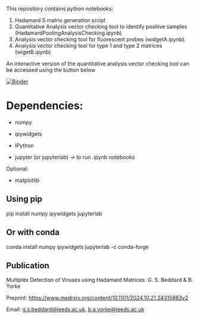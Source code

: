 This repository contains python notebooks:

1. Hadamard S matrix generation script
2. Quantitative Analysis vector checking tool to identify positive samples (HadamardPoolingAnalysisChecking.ipynb)
3. Analysis vector checking tool for fluorescent probes (widgetA.ipynb).
4. Analysis vector checking tool for type 1 and type 2 matrices (wigetB.ipynb)


An interactive version of the quantitative analysis vector checking tool can be accessed using the button below

[![Binder](https://mybinder.org/badge_logo.svg)](https://mybinder.org/v2/gh/byorke/Hadamard/HEAD?labpath=HadamardPoolingAnalysisChecking.ipynb)


# Dependencies:

- numpy

- ipywidgets

- IPython

- jupyter (or jupyterlab) → to run .ipynb notebooks

Optional:

- matplotlib

## Using pip
pip install numpy ipywidgets jupyterlab

## Or with conda
conda install numpy ipywidgets jupyterlab -c conda-forge

## Publication

Multiplex Detection of Viruses using Hadamard Matrices. G. S. Beddard & B. Yorke

Preprint: https://www.medrxiv.org/content/10.1101/2024.10.21.24315883v2

Email: g.s.beddard@leeds.ac.uk, b.a.yorke@leeds.ac.uk
